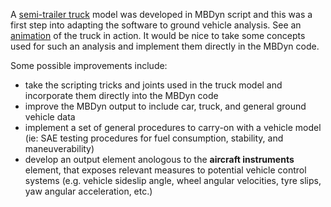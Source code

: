 A [semi-trailer truck](https://www.mbdyn.org/userfiles/documents/examples/semitrailerPub.tar.bz2) model was developed in MBDyn script and this was a first step into adapting the software to ground vehicle analysis. See an [animation](https://www.mbdyn.org/userfiles/documents/examples/animCamion.gif) of the truck in action. It would be nice to take some concepts used for such an analysis and implement them directly in the MBDyn code.

Some possible improvements include:
- take the scripting tricks and joints used in the truck model and incorporate them directly into the MBDyn code
- improve the MBDyn output to include car, truck, and general ground vehicle data
- implement a set of general procedures to carry-on with a vehicle model (ie: SAE testing procedures for fuel consumption, stability, and maneuverability)
- develop an output element anologous to the **aircraft instruments** element, that exposes relevant measures to potential vehicle control systems (e.g. vehicle sideslip angle, wheel angular velocities, tyre slips, yaw angular acceleration, etc.)
